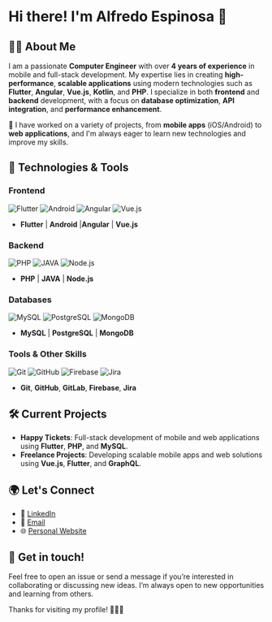 # Hi there! I'm Alfredo Espinosa 👋

## 👨‍💻 About Me
I am a passionate **Computer Engineer** with over **4 years of experience** in mobile and full-stack development. My expertise lies in creating **high-performance**, **scalable applications** using modern technologies such as **Flutter**, **Angular**, **Vue.js**, **Kotlin**, and **PHP**. I specialize in both **frontend** and **backend** development, with a focus on **database optimization**, **API integration**, and **performance enhancement**.

🔧 I have worked on a variety of projects, from **mobile apps** (iOS/Android) to **web applications**, and I'm always eager to learn new technologies and improve my skills.

## 🚀 Technologies & Tools

### Frontend
![Flutter](https://img.shields.io/badge/Flutter-%2318A0FB.svg?style=for-the-badge&logo=flutter&logoColor=white) 
![Android](https://img.shields.io/badge/Android-%234FC08D.svg?style=for-the-badge&logo=android&logoColor=white) 
![Angular](https://img.shields.io/badge/Angular-%23DD1B16.svg?style=for-the-badge&logo=angular&logoColor=white) 
![Vue.js](https://img.shields.io/badge/Vue.js-%234FC08D.svg?style=for-the-badge&logo=vue.js&logoColor=white)
- **Flutter** |  **Android** |**Angular** | **Vue.js**

### Backend
![PHP](https://img.shields.io/badge/PHP-%23777BB4.svg?style=for-the-badge&logo=php&logoColor=white)
![JAVA](https://img.shields.io/badge/Java-%230095D5.svg?style=for-the-badge&logo=kotlin&logoColor=white) 
![Node.js](https://img.shields.io/badge/Node.js-%23339933.svg?style=for-the-badge&logo=node.js&logoColor=white)
- **PHP** | **JAVA** | **Node.js**

### Databases
![MySQL](https://img.shields.io/badge/MySQL-%2300f.svg?style=for-the-badge&logo=mysql&logoColor=white) 
![PostgreSQL](https://img.shields.io/badge/PostgreSQL-%23316192.svg?style=for-the-badge&logo=postgresql&logoColor=white)
![MongoDB](https://img.shields.io/badge/MongoDB-%2347A248.svg?style=for-the-badge&logo=mongodb&logoColor=white)
- **MySQL** | **PostgreSQL** | **MongoDB**

### Tools & Other Skills
![Git](https://img.shields.io/badge/Git-%23F05032.svg?style=for-the-badge&logo=git&logoColor=white) 
![GitHub](https://img.shields.io/badge/GitHub-%23121011.svg?style=for-the-badge&logo=github&logoColor=white) 
![Firebase](https://img.shields.io/badge/Firebase-%23039BE5.svg?style=for-the-badge&logo=firebase&logoColor=white) 
![Jira](https://img.shields.io/badge/Jira-%230A0E3F.svg?style=for-the-badge&logo=jira&logoColor=white) 
- **Git**, **GitHub**, **GitLab**, **Firebase**, **Jira**

## 🛠️ Current Projects
- **Happy Tickets**: Full-stack development of mobile and web applications using **Flutter**, **PHP**, and **MySQL**.
- **Freelance Projects**: Developing scalable mobile apps and web solutions using **Vue.js**, **Flutter**, and **GraphQL**.

## 🌍 Let's Connect
- 💼 [LinkedIn](https://www.linkedin.com/in/alfredo-rafael-espinosa-palenque-257001192/)
- 📧 [Email](mailto:alfredorespal@gmail.com)
- 🌐 [Personal Website](https://yourwebsite.com)

## 💬 Get in touch!
Feel free to open an issue or send a message if you’re interested in collaborating or discussing new ideas. I’m always open to new opportunities and learning from others.

Thanks for visiting my profile! 👨‍💻🚀
